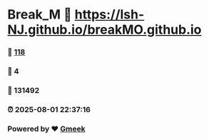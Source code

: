 # Break_M :link: https://lsh-NJ.github.io/breakMO.github.io 
### :page_facing_up: [118](https://lsh-NJ.github.io/breakMO.github.io/tag.html) 
### :speech_balloon: 4 
### :hibiscus: 131492 
### :alarm_clock: 2025-08-01 22:37:16 
### Powered by :heart: [Gmeek](https://github.com/Meekdai/Gmeek)
